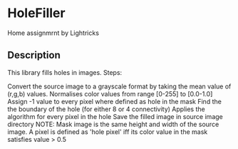 # HoleFiller
Home assignmrnt by Lightricks

## Description

This library fills holes in images. Steps:

Convert the source image to a grayscale format by taking the mean value of (r,g,b) values.
Normalises color values from range [0-255] to [0.0-1.0]
Assign -1 value to every pixel where defined as hole in the mask
Find the the boundary of the hole (for either 8 or 4 connectivity)
Applies the algorithm for every pixel in the hole
Save the filled image in source image directory
NOTE: Mask image is the same height and width of the source image. A pixel is defined as 'hole pixel' iff its color value in the mask satisfies value > 0.5
